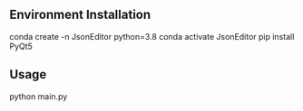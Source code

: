 ## Environment Installation

conda create -n JsonEditor python=3.8
conda activate JsonEditor
pip install PyQt5

## Usage
python main.py

